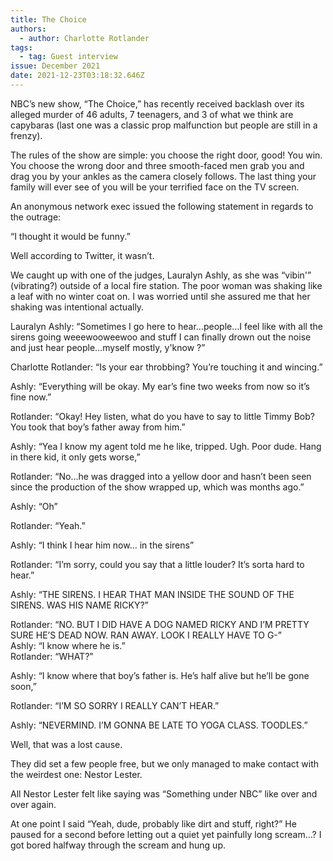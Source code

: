 ```yaml
---
title: The Choice
authors:
  - author: Charlotte Rotlander
tags:
  - tag: Guest interview
issue: December 2021
date: 2021-12-23T03:18:32.646Z
---
```

NBC’s new show, “The Choice,” has recently received backlash over its alleged murder of 46 adults, 7 teenagers, and 3 of what we think are capybaras (last one was a classic prop malfunction but people are still in a frenzy). 

The rules of the show are simple: you choose the right door, good! You win. You choose the wrong door and three smooth-faced men grab you and drag you by your ankles as the camera closely follows. The last thing your family will ever see of you will be your terrified face on the TV screen. 

An anonymous network exec issued the following statement in regards to the outrage:

“I thought it would be funny.”

Well according to Twitter, it wasn’t. 

We caught up with one of the judges, Lauralyn Ashly, as she was “vibin'” (vibrating?) outside of a local fire station. The poor woman was shaking like a leaf with no winter coat on. I was worried until she assured me that her shaking was intentional actually. 

Lauralyn Ashly: “Sometimes I go here to hear…people…I feel like with all the sirens going weeewooweewoo and stuff I can finally drown out the noise and just hear people…myself mostly, y'know ?”

Charlotte Rotlander: “Is your ear throbbing? You’re touching it and wincing.”

Ashly: “Everything will be okay. My ear’s fine two weeks from now so it’s fine now.”

Rotlander: “Okay! Hey listen, what do you have to say to little Timmy Bob? You took that boy’s father away from him.”

Ashly: “Yea I know my agent told me he like, tripped. Ugh. Poor dude. Hang in there kid, it only gets worse,”

Rotlander: “No…he was dragged into a yellow door and hasn’t been seen since the production of the show wrapped up, which was months ago.”

Ashly: “Oh”

Rotlander: “Yeah.”

Ashly: “I think I hear him now… in the sirens”

Rotlander: “I’m sorry, could you say that a little louder? It’s sorta hard to hear.”

Ashly: “THE SIRENS. I HEAR THAT MAN INSIDE THE SOUND OF THE SIRENS. WAS HIS NAME RICKY?”

Rotlander: “NO. BUT I DID HAVE A DOG NAMED RICKY AND I’M PRETTY SURE HE’S DEAD NOW. RAN AWAY. LOOK I REALLY HAVE TO G-”\
Ashly: “I know where he is.”\
Rotlander: “WHAT?”

Ashly: “I know where that boy’s father is. He’s half alive but he’ll be gone soon,”

Rotlander: “I’M SO SORRY I REALLY CAN’T HEAR.”

Ashly: “NEVERMIND. I’M GONNA BE LATE TO YOGA CLASS. TOODLES.”

Well, that was a lost cause.

They did set a few people free, but we only managed to make contact with the weirdest one: Nestor Lester. 

All Nestor Lester felt like saying was “Something under NBC” like over and over again.

At one point I said “Yeah, dude, probably like dirt and stuff, right?” He paused for a second before letting out a quiet yet painfully long scream…? I got bored halfway through the scream and hung up.
